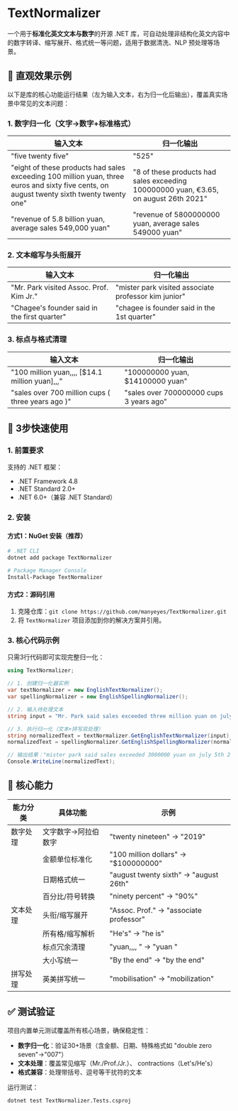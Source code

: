﻿# TextNormalizer

一个用于**标准化英文文本与数字**的开源 .NET 库，可自动处理非结构化英文内容中的数字转译、缩写展开、格式统一等问题，适用于数据清洗、NLP 预处理等场景。


## 📸 直观效果示例
以下是库的核心功能运行结果（左为输入文本，右为归一化后输出），覆盖真实场景中常见的文本问题：

### 1. 数字归一化（文字→数字+标准格式）
| 输入文本 | 归一化输出 |
|----------|------------|
| "five twenty five" | "525" |
| "eight of these products had sales exceeding 100 million yuan, three euros and sixty five cents, on august twenty sixth twenty twenty one" | "8 of these products had sales exceeding 100000000 yuan, €3.65, on august 26th 2021" |
| "revenue of 5.8 billion yuan, average sales 549,000 yuan" | "revenue of 5800000000 yuan, average sales 549000 yuan" |


### 2. 文本缩写与头衔展开
| 输入文本 | 归一化输出 |
|----------|------------|
| "Mr. Park visited Assoc. Prof. Kim Jr." | "mister park visited associate professor kim junior" |
| "Chagee's founder said in the first quarter" | "chagee is founder said in the 1st quarter" |


### 3. 标点与格式清理
| 输入文本 | 归一化输出 |
|----------|------------|
| "100 million yuan,,,, [$14.1 million yuan],,," | "100000000 yuan, $14100000 yuan" |
| "sales over 700 million cups ( three years ago )" | "sales over 700000000 cups 3 years ago" |


## 🚀 3步快速使用

### 1. 前置要求
支持的 .NET 框架：
- .NET Framework 4.8
- .NET Standard 2.0+
- .NET 6.0+（兼容 .NET Standard）


### 2. 安装
#### 方式1：NuGet 安装（推荐）
```bash
# .NET CLI
dotnet add package TextNormalizer

# Package Manager Console
Install-Package TextNormalizer
```

#### 方式2：源码引用
1. 克隆仓库：`git clone https://github.com/manyeyes/TextNormalizer.git`
2. 将 `TextNormalizer` 项目添加到你的解决方案并引用。


### 3. 核心代码示例
只需3行代码即可实现完整归一化：
```csharp
using TextNormalizer;

// 1. 创建归一化器实例
var textNormalizer = new EnglishTextNormalizer();
var spellingNormalizer = new EnglishSpellingNormalizer();

// 2. 输入待处理文本
string input = "Mr. Park said sales exceeded three million yuan on july fifth twenty twenty three.";

// 3. 执行归一化（文本+拼写双处理）
string normalizedText = textNormalizer.GetEnglishTextNormalizer(input);
normalizedText = spellingNormalizer.GetEnglishSpellingNormalizer(normalizedText);

// 输出结果："mister park said sales exceeded 3000000 yuan on july 5th 2023."
Console.WriteLine(normalizedText);
```


## 🔧 核心能力
| 能力分类 | 具体功能 | 示例 |
|----------|----------|------|
| 数字处理 | 文字数字→阿拉伯数字 | "twenty nineteen" → "2019" |
|          | 金额单位标准化 | "100 million dollars" → "$100000000" |
|          | 日期格式统一 | "august twenty sixth" → "august 26th" |
|          | 百分比/符号转换 | "ninety percent" → "90%" |
| 文本处理 | 头衔/缩写展开 | "Assoc. Prof." → "associate professor" |
|          | 所有格/缩写解析 | "He's" → "he is" |
|          | 标点冗余清理 | "yuan,,,, " → "yuan " |
|          | 大小写统一 | "By the end" → "by the end" |
| 拼写处理 | 英美拼写统一 | "mobilisation" → "mobilization" |


## ✅ 测试验证
项目内置单元测试覆盖所有核心场景，确保稳定性：
- **数字归一化**：验证30+场景（含金额、日期、特殊格式如 "double zero seven"→"007"）
- **文本处理**：覆盖常见缩写（Mr./Prof./Jr.）、 contractions（Let's/He's）
- **格式兼容**：处理带括号、逗号等干扰符的文本

运行测试：
```bash
dotnet test TextNormalizer.Tests.csproj
```